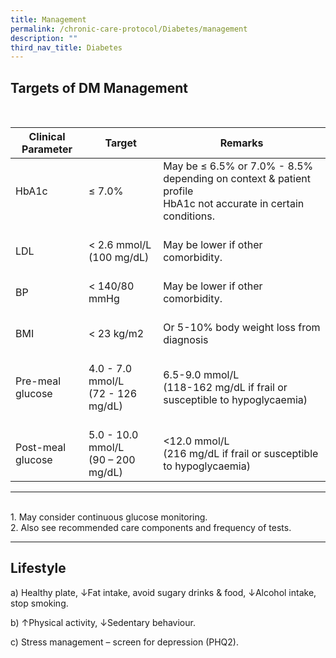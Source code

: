 ```yaml
---
title: Management
permalink: /chronic-care-protocol/Diabetes/management
description: ""
third_nav_title: Diabetes
---
```

## Targets of DM Management 
<br>

| Clinical Parameter          | Target                                          | Remarks                                                                                                             |
|-----------------------------|-------------------------------------------------|---------------------------------------------------------------------------------------------------------------------|
| HbA1c                       | ≤ 7.0%                                          | May be ≤ 6.5% or 7.0% - 8.5% depending on context & patient profile<br>HbA1c not accurate in certain conditions.    |
|    <br>LDL                  |    <br>< 2.6 mmol/L (100 mg/dL)                 |    <br>May be lower if other comorbidity.                                                                           |
|    <br>BP                   |    <br>< 140/80 mmHg                            |    <br>May be lower if other comorbidity.                                                                           |
|    <br>BMI                  |    <br>< 23 kg/m2                               |    <br>Or 5-10% body weight loss from diagnosis                                                                     |
|    <br>Pre-meal glucose     |    <br>4.0 -   7.0 mmol/L <br> (72 - 126 mg/dL)      |    <br>6.5-9.0 mmol/L <br>   (118-162 mg/dL if frail or susceptible to hypoglycaemia)                           |
|    <br>Post-meal glucose    |    <br>5.0 - 10.0   mmol/L <br>(90 – 200 mg/dL)     |    <br><12.0   mmol/L <br>(216 mg/dL   if frail or susceptible to hypoglycaemia)                             |
<hr>
<br>1. May consider continuous glucose monitoring.<br> 
2. Also see recommended care components and frequency of tests.
<hr>

## Lifestyle

a) Healthy plate, ↓Fat intake, avoid sugary drinks & food, ↓Alcohol intake, stop smoking.

b) ↑Physical activity, ↓Sedentary behaviour.

c)	 Stress management – screen for depression (PHQ2).
